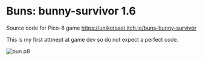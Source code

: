 # Buns: bunny-survivor 1.6

Source code for Pico-8 game https://unikotoast.itch.io/buns-bunny-survivor

This is my first attmept at game dev so do not expect a perfect code.


![bun p8](https://user-images.githubusercontent.com/106836544/173373116-286bc04b-7736-4d62-b176-faef4962155a.png)
